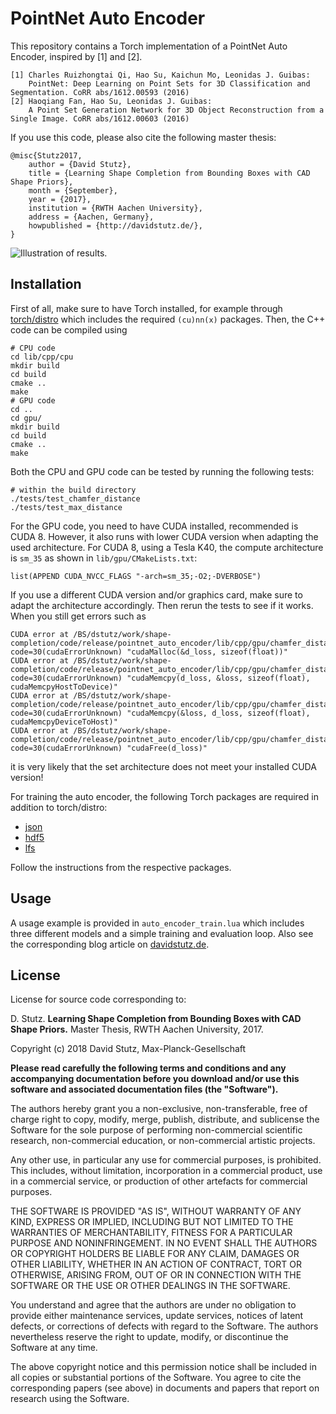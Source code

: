# PointNet Auto Encoder

This repository contains a Torch implementation of a PointNet Auto Encoder,
inspired by [1] and [2].

    [1] Charles Ruizhongtai Qi, Hao Su, Kaichun Mo, Leonidas J. Guibas:
        PointNet: Deep Learning on Point Sets for 3D Classification and Segmentation. CoRR abs/1612.00593 (2016)
    [2] Haoqiang Fan, Hao Su, Leonidas J. Guibas:
        A Point Set Generation Network for 3D Object Reconstruction from a Single Image. CoRR abs/1612.00603 (2016)

If you use this code, please also cite the following master thesis:

    @misc{Stutz2017,
        author = {David Stutz},
        title = {Learning Shape Completion from Bounding Boxes with CAD Shape Priors},
        month = {September},
        year = {2017},
        institution = {RWTH Aachen University},
        address = {Aachen, Germany},
        howpublished = {http://davidstutz.de/},
    }

![Illustration of results.](screenshot.png?raw=true "Illustration of results.")

## Installation

First of all, make sure to have Torch installed, for example through
[torch/distro](https://github.com/torch/distro) which includes the required
`(cu)nn(x)` packages. Then, the C++ code can be compiled using

    # CPU code
    cd lib/cpp/cpu
    mkdir build
    cd build
    cmake ..
    make
    # GPU code
    cd ..
    cd gpu/
    mkdir build
    cd build
    cmake ..
    make

Both the CPU and GPU code can be tested by running the following tests:
    
    # within the build directory
    ./tests/test_chamfer_distance
    ./tests/test_max_distance

For the GPU code, you need to have CUDA installed, recommended is CUDA 8.
However, it also runs with lower CUDA version when adapting the used architecture.
For CUDA 8, using a Tesla K40, the compute architecture is `sm_35`
as shown in `lib/gpu/CMakeLists.txt`:

    list(APPEND CUDA_NVCC_FLAGS "-arch=sm_35;-O2;-DVERBOSE")

If you use a different CUDA version and/or graphics card, make sure to
adapt the architecture accordingly. Then rerun the tests to see if it works.
When you still get errors such as

    CUDA error at /BS/dstutz/work/shape-completion/code/release/pointnet_auto_encoder/lib/cpp/gpu/chamfer_distance.cu:80 code=30(cudaErrorUnknown) "cudaMalloc(&d_loss, sizeof(float))" 
    CUDA error at /BS/dstutz/work/shape-completion/code/release/pointnet_auto_encoder/lib/cpp/gpu/chamfer_distance.cu:81 code=30(cudaErrorUnknown) "cudaMemcpy(d_loss, &loss, sizeof(float), cudaMemcpyHostToDevice)" 
    CUDA error at /BS/dstutz/work/shape-completion/code/release/pointnet_auto_encoder/lib/cpp/gpu/chamfer_distance.cu:90 code=30(cudaErrorUnknown) "cudaMemcpy(&loss, d_loss, sizeof(float), cudaMemcpyDeviceToHost)" 
    CUDA error at /BS/dstutz/work/shape-completion/code/release/pointnet_auto_encoder/lib/cpp/gpu/chamfer_distance.cu:92 code=30(cudaErrorUnknown) "cudaFree(d_loss)"

it is very likely that the set architecture does not meet your installed CUDA version!

For training the auto encoder, the following Torch packages are required in
addition to torch/distro:

* [json](https://github.com/harningt/luajson)
* [hdf5](https://github.com/deepmind/torch-hdf5)
* [lfs](http://keplerproject.github.io/luafilesystem)

Follow the instructions from the respective packages.

## Usage

A usage example is provided in `auto_encoder_train.lua` which includes
three different models and a simple training and evaluation loop. Also see
the corresponding blog article on [davidstutz.de](http://davidstutz.de/).

## License

License for source code corresponding to:

D. Stutz. **Learning Shape Completion from Bounding Boxes with CAD Shape Priors.** Master Thesis, RWTH Aachen University, 2017.

Copyright (c) 2018 David Stutz, Max-Planck-Gesellschaft

**Please read carefully the following terms and conditions and any accompanying documentation before you download and/or use this software and associated documentation files (the "Software").**

The authors hereby grant you a non-exclusive, non-transferable, free of charge right to copy, modify, merge, publish, distribute, and sublicense the Software for the sole purpose of performing non-commercial scientific research, non-commercial education, or non-commercial artistic projects.

Any other use, in particular any use for commercial purposes, is prohibited. This includes, without limitation, incorporation in a commercial product, use in a commercial service, or production of other artefacts for commercial purposes.

THE SOFTWARE IS PROVIDED "AS IS", WITHOUT WARRANTY OF ANY KIND, EXPRESS OR IMPLIED, INCLUDING BUT NOT LIMITED TO THE WARRANTIES OF MERCHANTABILITY, FITNESS FOR A PARTICULAR PURPOSE AND NONINFRINGEMENT. IN NO EVENT SHALL THE AUTHORS OR COPYRIGHT HOLDERS BE LIABLE FOR ANY CLAIM, DAMAGES OR OTHER LIABILITY, WHETHER IN AN ACTION OF CONTRACT, TORT OR OTHERWISE, ARISING FROM, OUT OF OR IN CONNECTION WITH THE SOFTWARE OR THE USE OR OTHER DEALINGS IN THE SOFTWARE.

You understand and agree that the authors are under no obligation to provide either maintenance services, update services, notices of latent defects, or corrections of defects with regard to the Software. The authors nevertheless reserve the right to update, modify, or discontinue the Software at any time.

The above copyright notice and this permission notice shall be included in all copies or substantial portions of the Software. You agree to cite the corresponding papers (see above) in documents and papers that report on research using the Software.
